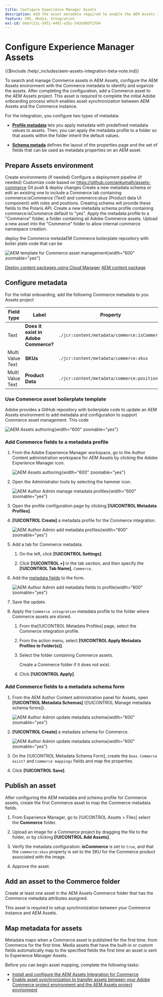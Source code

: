 ```yaml
---
title: Configure Experience Manager Assets
description: Add the asset metadata required to enable the AEM Assets Integration for Commerce to synchronize assets between Adobe Commerce and Experience Manager Assets projects.
feature: CMS, Media, Integration
exl-id: deb7c12c-5951-4491-a2bc-542e993f1f84
---
```

# Configure Experience Manager Assets

{{$include /help/_includes/aem-assets-integration-beta-note.md}}

To search and manage Commerce assets in AEM Assets, configure the AEM Assets environment with the Commerce metadata to identify and organize the assets. After completing the configuration, add a Commerce asset to the AEM Assets project. This asset is required to complete the initial Adobe onboarding process which enables asset synchronization between AEM Assets and the Commerce instance.

For the integration, you configure two types of metadata:

- **[Profile metadata](https://experienceleague.adobe.com/en/docs/experience-manager-cloud-service/content/assets/manage/metadata-profiles)** lets you apply metadata with predefined metadata values to assets. Then, you can apply the metadata profile to a folder so that assets within the folder inherit the default values.

- **[Schema metada](https://experienceleague.adobe.com/en/docs/experience-manager-cloud-service/content/assets/manage/metadata-schemas)** defines the layout of the properties page and the set of fields that can be used as metadata properties on an AEM asset.


## Prepare Assets environment


Create environments (if needed)
Configure a deployment pipeline (if needed)
Customize code based on https://github.com/ankumalh/assets-commerce
Git push & deploy changes
Create a new metadata schema or edit an existing one to include a Commerce tab containing commerce:isCommerce (Text) and commerce:skus (Product data UI component) with roles and positions. Creating schema will provide these fields to the Polaris API.
Create a new metadata schema profile containing commerce:isCommerce default to "yes".
Apply the metadata profile to a "Commerce" folder, a folder containing all Adobe Commerce assets.
Upload a new asset into the "Commerce" folder to allow internal commerce namespace creation.


 deploy the Commerce metadaEM Commerce boilerplate repository with boiler plate code that can be 


![AEM template for Commerce asset management](./assets/aem-assets-authoring.png){width="600" zoomable="yes"}



[Deploy content packages using Cloud Manager](https://experienceleague.adobe.com/en/docs/experience-manager-cloud-service/content/implementing/deploying/overview)
[AEM content package](https://experienceleague.adobe.com/en/docs/experience-manager-cloud-service/content/implementing/developing/aem-project-content-package-structure#content-packages)


## Configure metadata

For the initial onboarding, add the following Commerce metadata to you Assets project

| Field type  | Label   | Property   | Default Value |
|------ | ------- | ---------- | ------------- |
| Text | **Does it exist in Adobe Commerce?** | `./jcr:content/metadata/commerce:isCommerce` | yes |
| Multi Value Text | **SKUs** | `./jcr:content/metadata/commerce:skus` | none |
| Multi Value Text | **Product Data** | `./jcr:content/metadata/commerce:positions` | none |


### Use Commerce asset boilerplate template

Adobe provides a GitHub repository with boilerplate code to update an AEM Assets environment to add metadata and configuration to support Commerce asset management. This code 


   ![AEM Assets authoring](./assets/aem-assets-authoring.png){width="600" zoomable="yes"}


### Add Commerce fields to a metadata profile

1. From the Adobe Experience Manager workspace, go to the Author Content administration workspace for AEM Assets by clicking the Adobe Experience Manager icon.

   ![AEM Assets authoring](./assets/aem-assets-authoring.png){width="600" zoomable="yes"}

1. Open the Administrator tools by selecting the hammer icon.

   ![AEM Author Admin manage metadata profiles](./assets/aem-manage-metadata-profiles.png){width="600" zoomable="yes"}

1. Open the profile configuration page by clicking **[!UICONTROL Metadata Profiles]**.

1. **[!UICONTROL Create]** a metadata profile for the Commerce integration.

   ![AEM Author Admin add metadata profiles ](./assets/aem-create-metadata-profile.png){width="600" zoomable="yes"}

1. Add a tab for Commerce metadata.

   1. On the left, click  **[!UICONTROL Settings]**.

   1. Click  **[!UICONTROL +]** in the tab section, and then specify the **[!UICONTROL Tab Name]**, `Commerce`.

1. Add the [metadata fields](#configure-metadata) to the form.

   ![AEM Author Admin add metadata fields to profile](./assets/aem-edit-metadata-profile-fields.png){width="600" zoomable="yes"}

1. Save the update.

1. Apply the `Commerce integration` metadata profile to the folder where Commerce assets are stored.

   1. From the[!UICONTROL  Metadata Profiles] page, select the Commerce integration profile.

   1. From the action menu, select **[!UICONTROL Apply Metadata Profiles to Folder(s)]**.

   1. Select the folder containing Commerce assets.

      Create a Commerce folder if it does not exist.

   1. Click **[!UICONTROL Apply]**.

### Add Commerce fields to a metadata schema form

1. From the AEM Author Content administration panel for Assets, open **[!UICONTROL Metadata Schemas]** ([!UICONTROL Manage metadata schema forms]).

   ![AEM Author Admin update metadata schema](./assets/aem-assets-manage-metadata-schema.png){width="600" zoomable="yes"}

1. **[!UICONTROL Create]** a metadata schema for Commerce.

   ![AEM Author Admin update metadata schema](./assets/aem-assets-create-metadata-schema.png){width="600" zoomable="yes"}

1. On the [!UICONTROL Metadata Schema Form], create the `Does Commerce exist?` and `Commerce mappings` fields and map the properties.

1. Click **[!UICONTROL Save]**.


## Publish an asset

After configuring the AEM metadata and schema profile for Commerce assets, create the first Commerce asset to map the Commerce metadata fields.

1. From Experience Manager, go to [!UICONTROL Assets > Files] select the **Commerce** folder.

1. Upload an image for a Commerce project by dragging the file to the folder, or by clicking **[!UICONTROL Add Assets]**.

1. Verify the metadata configuration:  **isCommerce** is set to `true`, and that the `commerce:skus` property is set to the SKU for the Commerce product associated with the image.

1. Approve the asset.


## Add an asset to the Commerce folder

Create at least one asset in the AEM Assets Commerce folder that has the Commerce metadata attributes assigned.

This asset is required to setup synchronization between your Commerce instance and AEM Assets.

## Map metadata for assets

Metadata maps when a Commerce asset is published for the first time.  from Commerce for the first time. Media assets that have the built-in or custom fields automatically map to the specified fields the first time an asset is sent to Experience Manager Assets.

Before you can begin asset mapping, complete the following tasks:

- [Install and configure the AEM Assets Integration for Commerce](aem-assets-configure-commerce.md)
- [Enable asset synchronization to transfer assets between your Adobe Commerce project environment and the AEM Assets project environment](aem-assets-setup-synchronization.md)
